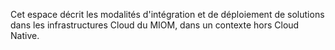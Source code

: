 Cet espace décrit les modalités d'intégration et de déploiement de solutions dans les infrastructures Cloud du MIOM, dans un contexte hors Cloud Native.